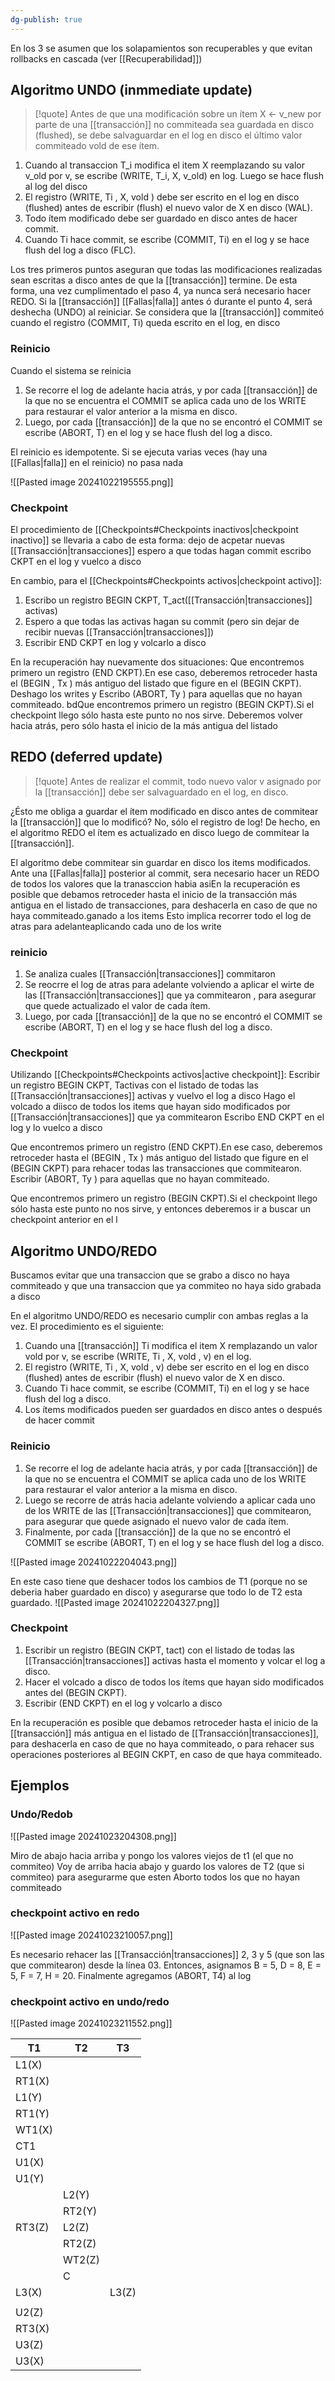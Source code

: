 ```yaml
---
dg-publish: true
---
```

En los 3 se asumen que los solapamientos son recuperables y que evitan rollbacks en cascada (ver [[Recuperabilidad]])

## Algoritmo UNDO (inmmediate update) 
>[!quote] Antes de que una modificación sobre un ítem X ← v_new por parte de una [[transacción]] no commiteada sea guardada en disco (flushed), se debe salvaguardar en el log en disco el último valor commiteado vold de ese ítem.


1. Cuando al transaccion T_i modifica el item X reemplazando su valor v_old por v, se escribe (WRITE, T_i, X, v_old) en log. Luego se hace flush al log del disco
2. El registro (WRITE, Ti , X, vold ) debe ser escrito en el log en disco (flushed) antes de escribir (flush) el nuevo valor de X en disco (WAL).
3. Todo ítem modificado debe ser guardado en disco antes de hacer commit.
4. Cuando Ti hace commit, se escribe (COMMIT, Ti) en el log y se hace flush del log a disco (FLC).

Los tres primeros puntos aseguran que todas las modificaciones realizadas sean escritas a disco antes de que la [[transacción]] termine. 
De esta forma, una vez cumplimentado el paso 4, ya nunca será necesario hacer REDO. Si la [[transacción]] [[Fallas|falla]] antes ó durante el punto 4, será deshecha (UNDO) al reiniciar. 
Se considera que la [[transacción]] commiteó cuando el registro (COMMIT, Ti) queda escrito en el log, en disco


### Reinicio
Cuando el sistema se reinicia 

1. Se recorre el log de adelante hacia atrás, y por cada [[transacción]] de la que no se encuentra el COMMIT se aplica cada uno de los WRITE para restaurar el valor anterior a la misma en disco. 
2.  Luego, por cada [[transacción]] de la que no se encontró el COMMIT se escribe (ABORT, T) en el log y se hace flush del log a disco.

El reinicio es idempotente. Si se ejecuta varias veces (hay una [[Fallas|falla]] en el reinicio) no pasa nada

![[Pasted image 20241022195555.png]]

### Checkpoint 
El procedimiento de [[Checkpoints#Checkpoints inactivos|checkpoint inactivo]] se llevaria a cabo de esta forma: 
dejo de acpetar nuevas [[Transacción|transacciones]] 
espero a que todas hagan commit 
escribo CKPT en el log y vuelco a disco

En cambio, para el [[Checkpoints#Checkpoints activos|checkpoint activo]]:
1. Escribo un registro BEGIN CKPT, T_act([[Transacción|transacciones]] activas)
2. Espero a que todas las activas hagan su commit (pero sin dejar de recibir nuevas [[Transacción|transacciones]])
3. Escribir END CKPT en log y volcarlo a disco

En la recuperación hay nuevamente dos situaciones: Que encontremos primero un registro (END CKPT).En ese caso, deberemos retroceder hasta el (BEGIN , Tx ) más antiguo del listado que figure en el (BEGIN CKPT). Deshago los writes y Escribo (ABORT, Ty ) para aquellas que no hayan commiteado.
bdQue encontremos primero un registro (BEGIN CKPT).Si el checkpoint llego sólo hasta este punto no nos sirve. Deberemos volver hacia atrás, pero sólo hasta el inicio de la más antigua del listado
## REDO (deferred update)

>[!quote] Antes de realizar el commit, todo nuevo valor v asignado por la [[transacción]] debe ser salvaguardado en el log, en disco.

¿Ésto me obliga a guardar el ítem modificado en disco antes de commitear la [[transacción]] que lo modificó? 
No, sólo el registro de log! De hecho, en el algoritmo REDO el ítem es actualizado en disco luego de commitear la [[transacción]].

El algoritmo debe commitear sin guardar en disco los items modificados. 
Ante una [[Fallas|falla]] posterior al commit, sera necesario hacer un REDO de todos los valores que la tranasccion habia asiEn la recuperación es posible que debamos retroceder
hasta el inicio de la transacción más antigua en el listado
de transacciones, para deshacerla en caso de que no
haya commiteado.ganado a los items 
Esto implica recorrer todo el log de atras para adelanteaplicando cada uno de los write 


### reinicio 
1. Se analiza cuales [[Transacción|transacciones]] commitaron 
2. Se reocrre el log de atras para adelante volviendo a aplicar el wirte de las [[Transacción|transacciones]] que ya commitearon , para asegurar que quede actualizado el valor de cada ítem.
3. Luego, por cada [[transacción]] de la que no se encontró el COMMIT se escribe (ABORT, T) en el log y se hace flush del log a disco.

### Checkpoint 
Utilizando [[Checkpoints#Checkpoints activos|active checkpoint]]:
Escribir un registro BEGIN CKPT, Tactivas con el listado de todas las [[Transacción|transacciones]] activas y vuelvo el log a disco 
Hago el volcado a diisco de todos los items que hayan sido modificados por [[Transacción|transacciones]] que ya commitearon 
Escribo END CKPT en el log y lo vuelco a disco 


Que encontremos primero un registro (END CKPT).En ese caso, deberemos retroceder hasta el (BEGIN , Tx ) más antiguo del listado que figure en el (BEGIN CKPT) para rehacer todas las transacciones que commitearon. Escribir (ABORT, Ty ) para aquellas que no hayan commiteado. 

Que encontremos primero un registro (BEGIN CKPT).Si el checkpoint llego sólo hasta este punto no nos sirve, y entonces deberemos ir a buscar un checkpoint anterior en el l

## Algoritmo UNDO/REDO 
Buscamos evitar que una transaccion que se grabo a disco no haya commiteado y que una transaccion que ya commiteo no haya sido grabada a disco 

En el algoritmo UNDO/REDO es necesario cumplir con ambas reglas a la vez. El procedimiento es el siguiente:
1. Cuando una [[transacción]] Ti modifica el item X remplazando un valor vold por v, se escribe (WRITE, Ti , X, vold , v) en el log. 
2. El registro (WRITE, Ti , X, vold , v) debe ser escrito en el log en disco (flushed) antes de escribir (flush) el nuevo valor de X en disco. 
3. Cuando Ti hace commit, se escribe (COMMIT, Ti) en el log y se hace flush del log a disco. 
4. Los ítems modificados pueden ser guardados en disco antes o después de hacer commit

### Reinicio 
1. Se recorre el log de adelante hacia atrás, y por cada [[transacción]] de la que no se encuentra el COMMIT se aplica cada uno de los WRITE para restaurar el valor anterior a la misma en disco. 
2. Luego se recorre de atrás hacia adelante volviendo a aplicar cada uno de los WRITE de las [[Transacción|transacciones]] que commitearon, para asegurar que quede asignado el nuevo valor de cada ítem. 
3. Finalmente, por cada [[transacción]] de la que no se encontró el COMMIT se escribe (ABORT, T) en el log y se hace flush del log a disco.

![[Pasted image 20241022204043.png]]

En este caso tiene que deshacer todos los cambios de T1 (porque no se deberia haber guardado en disco) y asegurarse que todo lo de T2 esta guardado.
![[Pasted image 20241022204327.png]]


### Checkpoint 
1. Escribir un registro (BEGIN CKPT, tact) con el listado de todas las [[Transacción|transacciones]] activas hasta el momento y volcar el log a disco. 
2. Hacer el volcado a disco de todos los ítems que hayan sido modificados antes del (BEGIN CKPT). 
3. Escribir (END CKPT) en el log y volcarlo a disco


En la recuperación es posible que debamos retroceder hasta el inicio de la [[transacción]] más antigua en el listado de [[Transacción|transacciones]], para deshacerla en caso de que no haya commiteado, o para rehacer sus operaciones posteriores al BEGIN CKPT, en caso de que haya commiteado.





## Ejemplos 

### Undo/Redob
![[Pasted image 20241023204308.png]]

Miro de abajo hacia arriba y pongo los valores viejos de t1 (el que no commiteo) 
Voy de arriba hacia abajo y guardo los valores de T2 (que si commiteo) para asegurarme que esten 
Aborto todos los que no hayan commiteado

### checkpoint activo en redo 
![[Pasted image 20241023210057.png]]

Es necesario rehacer las [[Transacción|transacciones]] 2, 3 y 5 (que son las que commitearon) desde la línea 03. Entonces, asignamos B = 5, D = 8, E = 5, F = 7, H = 20. Finalmente agregamos (ABORT, T4) al log


### checkpoint activo en undo/redo



![[Pasted image 20241023211552.png]]


| T1     | T2     | T3    |
| ------ | ------ | ----- |
| L1(X)  |        |       |
| RT1(X) |        |       |
| L1(Y)  |        |       |
| RT1(Y) |        |       |
| WT1(X) |        |       |
| CT1    |        |       |
| U1(X)  |        |       |
| U1(Y)  |        |       |
|        | L2(Y)  |       |
|        | RT2(Y) |       |
| RT3(Z) | L2(Z)  |       |
|        | RT2(Z) |       |
|        | WT2(Z) |       |
|        | C      |       |
| L3(X)  |        | L3(Z) |
|        |        |       |
| U2(Z)  |        |       |
| RT3(X) |        |       |
| U3(Z)  |        |       |
| U3(X)  |        |       |
